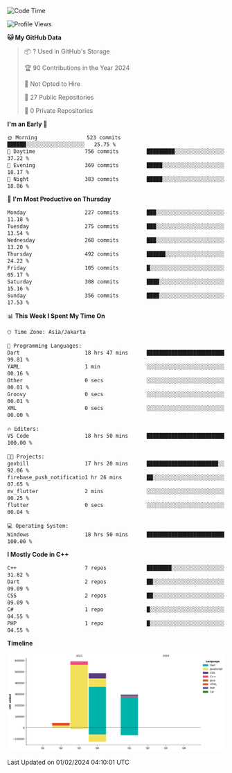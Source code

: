 <!--START_SECTION:waka-->
![Code Time](http://img.shields.io/badge/Code%20Time-39%20hrs%2041%20mins-blue)

![Profile Views](http://img.shields.io/badge/Profile%20Views-0-blue)

**🐱 My GitHub Data** 

> 📦 ? Used in GitHub's Storage 
 > 
> 🏆 90 Contributions in the Year 2024
 > 
> 🚫 Not Opted to Hire
 > 
> 📜 27 Public Repositories 
 > 
> 🔑 0 Private Repositories 
 > 
**I'm an Early 🐤** 

```text
🌞 Morning                523 commits         ██████░░░░░░░░░░░░░░░░░░░   25.75 % 
🌆 Daytime                756 commits         █████████░░░░░░░░░░░░░░░░   37.22 % 
🌃 Evening                369 commits         █████░░░░░░░░░░░░░░░░░░░░   18.17 % 
🌙 Night                  383 commits         █████░░░░░░░░░░░░░░░░░░░░   18.86 % 
```
📅 **I'm Most Productive on Thursday** 

```text
Monday                   227 commits         ███░░░░░░░░░░░░░░░░░░░░░░   11.18 % 
Tuesday                  275 commits         ███░░░░░░░░░░░░░░░░░░░░░░   13.54 % 
Wednesday                268 commits         ███░░░░░░░░░░░░░░░░░░░░░░   13.20 % 
Thursday                 492 commits         ██████░░░░░░░░░░░░░░░░░░░   24.22 % 
Friday                   105 commits         █░░░░░░░░░░░░░░░░░░░░░░░░   05.17 % 
Saturday                 308 commits         ████░░░░░░░░░░░░░░░░░░░░░   15.16 % 
Sunday                   356 commits         ████░░░░░░░░░░░░░░░░░░░░░   17.53 % 
```


📊 **This Week I Spent My Time On** 

```text
🕑︎ Time Zone: Asia/Jakarta

💬 Programming Languages: 
Dart                     18 hrs 47 mins      █████████████████████████   99.81 % 
YAML                     1 min               ░░░░░░░░░░░░░░░░░░░░░░░░░   00.16 % 
Other                    0 secs              ░░░░░░░░░░░░░░░░░░░░░░░░░   00.01 % 
Groovy                   0 secs              ░░░░░░░░░░░░░░░░░░░░░░░░░   00.01 % 
XML                      0 secs              ░░░░░░░░░░░░░░░░░░░░░░░░░   00.00 % 

🔥 Editors: 
VS Code                  18 hrs 50 mins      █████████████████████████   100.00 % 

🐱‍💻 Projects: 
govbill                  17 hrs 20 mins      ███████████████████████░░   92.06 % 
firebase_push_notificatio1 hr 26 mins        ██░░░░░░░░░░░░░░░░░░░░░░░   07.65 % 
mv_flutter               2 mins              ░░░░░░░░░░░░░░░░░░░░░░░░░   00.25 % 
flutter                  0 secs              ░░░░░░░░░░░░░░░░░░░░░░░░░   00.04 % 

💻 Operating System: 
Windows                  18 hrs 50 mins      █████████████████████████   100.00 % 
```

**I Mostly Code in C++** 

```text
C++                      7 repos             ████████░░░░░░░░░░░░░░░░░   31.82 % 
Dart                     2 repos             ██░░░░░░░░░░░░░░░░░░░░░░░   09.09 % 
CSS                      2 repos             ██░░░░░░░░░░░░░░░░░░░░░░░   09.09 % 
C#                       1 repo              █░░░░░░░░░░░░░░░░░░░░░░░░   04.55 % 
PHP                      1 repo              █░░░░░░░░░░░░░░░░░░░░░░░░   04.55 % 
```



**Timeline**

![Lines of Code chart](https://raw.githubusercontent.com/PradiptaAhmad/PradiptaAhmad/main/assets/bar_graph.png)


 Last Updated on 01/02/2024 04:10:01 UTC
<!--END_SECTION:waka-->
